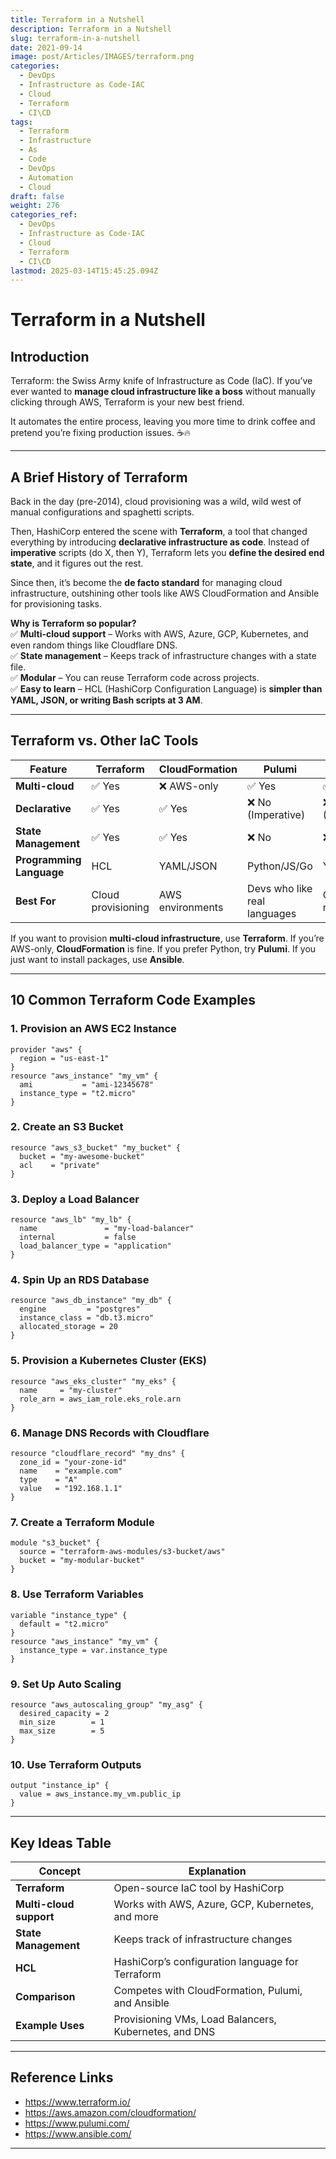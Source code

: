 ```yaml
---
title: Terraform in a Nutshell
description: Terraform in a Nutshell
slug: terraform-in-a-nutshell
date: 2021-09-14
image: post/Articles/IMAGES/terraform.png
categories:
  - DevOps
  - Infrastructure as Code-IAC
  - Cloud
  - Terraform
  - CI\CD
tags:
  - Terraform
  - Infrastructure
  - As
  - Code
  - DevOps
  - Automation
  - Cloud
draft: false
weight: 276
categories_ref:
  - DevOps
  - Infrastructure as Code-IAC
  - Cloud
  - Terraform
  - CI\CD
lastmod: 2025-03-14T15:45:25.094Z
---
```

# Terraform in a Nutshell

## Introduction

Terraform: the Swiss Army knife of Infrastructure as Code (IaC). If you’ve ever wanted to **manage cloud infrastructure like a boss** without manually clicking through AWS, Terraform is your new best friend.

It automates the entire process, leaving you more time to drink coffee and pretend you’re fixing production issues. ☕🔥

<!-- 
In this article, we’ll cover:
- The **history** of Terraform
- How it stacks up against **competing and complementary tools**
- **10 super useful Terraform code examples**

So grab your YAML decoder ring, and let’s get started! 🚀
-->

***

## A Brief History of Terraform

Back in the day (pre-2014), cloud provisioning was a wild, wild west of manual configurations and spaghetti scripts.

Then, HashiCorp entered the scene with **Terraform**, a tool that changed everything by introducing **declarative infrastructure as code**. Instead of **imperative** scripts (do X, then Y), Terraform lets you **define the desired end state**, and it figures out the rest.

Since then, it’s become the **de facto standard** for managing cloud infrastructure, outshining other tools like AWS CloudFormation and Ansible for provisioning tasks.

**Why is Terraform so popular?**\
✅ **Multi-cloud support** – Works with AWS, Azure, GCP, Kubernetes, and even random things like Cloudflare DNS.\
✅ **State management** – Keeps track of infrastructure changes with a state file.\
✅ **Modular** – You can reuse Terraform code across projects.\
✅ **Easy to learn** – HCL (HashiCorp Configuration Language) is **simpler than YAML, JSON, or writing Bash scripts at 3 AM**.

***

## Terraform vs. Other IaC Tools

| Feature                  | Terraform          | CloudFormation   | Pulumi                       | Ansible                  |
| ------------------------ | ------------------ | ---------------- | ---------------------------- | ------------------------ |
| **Multi-cloud**          | ✅ Yes              | ❌ AWS-only       | ✅ Yes                        | ✅ Yes                    |
| **Declarative**          | ✅ Yes              | ✅ Yes            | ❌ No (Imperative)            | ❌ No (Imperative)        |
| **State Management**     | ✅ Yes              | ✅ Yes            | ❌ No                         | ❌ No                     |
| **Programming Language** | HCL                | YAML/JSON        | Python/JS/Go                 | YAML                     |
| **Best For**             | Cloud provisioning | AWS environments | Devs who like real languages | Configuration management |

If you want to provision **multi-cloud infrastructure**, use **Terraform**. If you’re AWS-only, **CloudFormation** is fine. If you prefer Python, try **Pulumi**. If you just want to install packages, use **Ansible**.

***

## 10 Common Terraform Code Examples

### 1. **Provision an AWS EC2 Instance**

```hcl
provider "aws" {
  region = "us-east-1"
}
resource "aws_instance" "my_vm" {
  ami           = "ami-12345678"
  instance_type = "t2.micro"
}
```

### 2. **Create an S3 Bucket**

```hcl
resource "aws_s3_bucket" "my_bucket" {
  bucket = "my-awesome-bucket"
  acl    = "private"
}
```

### 3. **Deploy a Load Balancer**

```hcl
resource "aws_lb" "my_lb" {
  name               = "my-load-balancer"
  internal           = false
  load_balancer_type = "application"
}
```

### 4. **Spin Up an RDS Database**

```hcl
resource "aws_db_instance" "my_db" {
  engine         = "postgres"
  instance_class = "db.t3.micro"
  allocated_storage = 20
}
```

### 5. **Provision a Kubernetes Cluster (EKS)**

```hcl
resource "aws_eks_cluster" "my_eks" {
  name     = "my-cluster"
  role_arn = aws_iam_role.eks_role.arn
}
```

### 6. **Manage DNS Records with Cloudflare**

```hcl
resource "cloudflare_record" "my_dns" {
  zone_id = "your-zone-id"
  name    = "example.com"
  type    = "A"
  value   = "192.168.1.1"
}
```

### 7. **Create a Terraform Module**

```hcl
module "s3_bucket" {
  source = "terraform-aws-modules/s3-bucket/aws"
  bucket = "my-modular-bucket"
}
```

### 8. **Use Terraform Variables**

```hcl
variable "instance_type" {
  default = "t2.micro"
}
resource "aws_instance" "my_vm" {
  instance_type = var.instance_type
}
```

### 9. **Set Up Auto Scaling**

```hcl
resource "aws_autoscaling_group" "my_asg" {
  desired_capacity = 2
  min_size        = 1
  max_size        = 5
}
```

### 10. **Use Terraform Outputs**

```hcl
output "instance_ip" {
  value = aws_instance.my_vm.public_ip
}
```

***

## Key Ideas Table

| Concept                 | Explanation                                           |
| ----------------------- | ----------------------------------------------------- |
| **Terraform**           | Open-source IaC tool by HashiCorp                     |
| **Multi-cloud support** | Works with AWS, Azure, GCP, Kubernetes, and more      |
| **State Management**    | Keeps track of infrastructure changes                 |
| **HCL**                 | HashiCorp’s configuration language for Terraform      |
| **Comparison**          | Competes with CloudFormation, Pulumi, and Ansible     |
| **Example Uses**        | Provisioning VMs, Load Balancers, Kubernetes, and DNS |

***

## Reference Links

* https://www.terraform.io/
* https://aws.amazon.com/cloudformation/
* https://www.pulumi.com/
* https://www.ansible.com/

***

<!-- 
## Conclusion

Terraform is **the ultimate tool** for managing cloud infrastructure at scale. Whether you’re deploying a simple **EC2 instance**, spinning up **Kubernetes clusters**, or automating **DNS management**, Terraform has your back. So go ahead, embrace automation, and let Terraform do the hard work while you take all the credit. 🚀
-->
